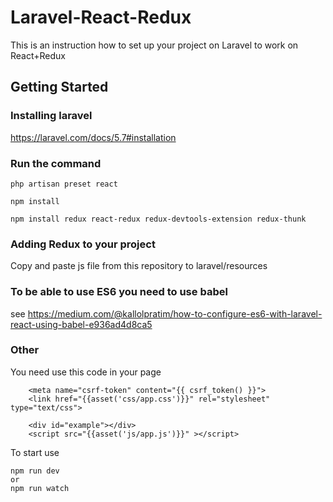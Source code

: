 # Laravel-React-Redux
This is an instruction how to set up your project on Laravel to work on React+Redux
## Getting Started

### Installing laravel
https://laravel.com/docs/5.7#installation
### Run the command
```
php artisan preset react
```
```
npm install 
```
```
npm install redux react-redux redux-devtools-extension redux-thunk
```
### Adding Redux to your project
Copy and paste js file from this repository to laravel/resources 

### To be able to use ES6 you need to use babel
see https://medium.com/@kallolpratim/how-to-configure-es6-with-laravel-react-using-babel-e936ad4d8ca5
### Other

You need use this code in your page
```
	<meta name="csrf-token" content="{{ csrf_token() }}">
	<link href="{{asset('css/app.css')}}" rel="stylesheet" type="text/css">

	<div id="example"></div>
	<script src="{{asset('js/app.js')}}" ></script>
```
To start use
```
npm run dev
or
npm run watch
```